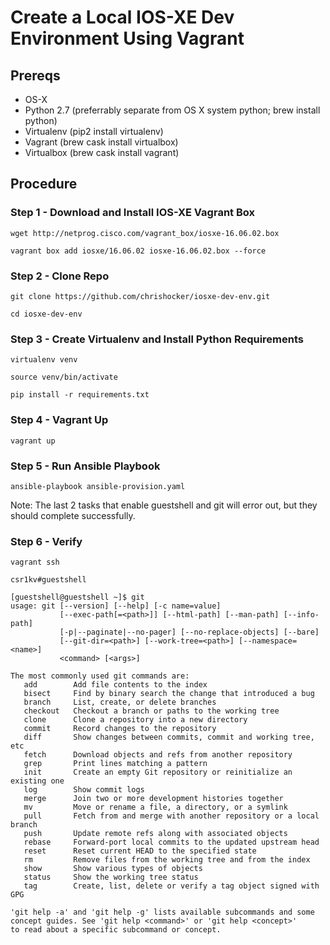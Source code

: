 # Create a Local IOS-XE Dev Environment Using Vagrant

## Prereqs
* OS-X
* Python 2.7 (preferrably separate from OS X system python; brew install python)
* Virtualenv (pip2 install virtualenv)
* Vagrant (brew cask install virtualbox)
* Virtualbox (brew cask install vagrant)

## Procedure

### Step 1 - Download and Install IOS-XE Vagrant Box

```
wget http://netprog.cisco.com/vagrant_box/iosxe-16.06.02.box

vagrant box add iosxe/16.06.02 iosxe-16.06.02.box --force
```

### Step 2 - Clone Repo

``` 
git clone https://github.com/chrishocker/iosxe-dev-env.git

cd iosxe-dev-env
```

### Step 3 - Create Virtualenv and Install Python Requirements

``` 
virtualenv venv

source venv/bin/activate

pip install -r requirements.txt
```

### Step 4 - Vagrant Up

```
vagrant up
```

### Step 5 - Run Ansible Playbook

```
ansible-playbook ansible-provision.yaml
```

Note: The last 2 tasks that enable guestshell and git will error out, but they should complete successfully.

### Step 6 - Verify

```
vagrant ssh

csr1kv#guestshell

[guestshell@guestshell ~]$ git
usage: git [--version] [--help] [-c name=value]
           [--exec-path[=<path>]] [--html-path] [--man-path] [--info-path]
           [-p|--paginate|--no-pager] [--no-replace-objects] [--bare]
           [--git-dir=<path>] [--work-tree=<path>] [--namespace=<name>]
           <command> [<args>]

The most commonly used git commands are:
   add        Add file contents to the index
   bisect     Find by binary search the change that introduced a bug
   branch     List, create, or delete branches
   checkout   Checkout a branch or paths to the working tree
   clone      Clone a repository into a new directory
   commit     Record changes to the repository
   diff       Show changes between commits, commit and working tree, etc
   fetch      Download objects and refs from another repository
   grep       Print lines matching a pattern
   init       Create an empty Git repository or reinitialize an existing one
   log        Show commit logs
   merge      Join two or more development histories together
   mv         Move or rename a file, a directory, or a symlink
   pull       Fetch from and merge with another repository or a local branch
   push       Update remote refs along with associated objects
   rebase     Forward-port local commits to the updated upstream head
   reset      Reset current HEAD to the specified state
   rm         Remove files from the working tree and from the index
   show       Show various types of objects
   status     Show the working tree status
   tag        Create, list, delete or verify a tag object signed with GPG

'git help -a' and 'git help -g' lists available subcommands and some
concept guides. See 'git help <command>' or 'git help <concept>'
to read about a specific subcommand or concept.
```